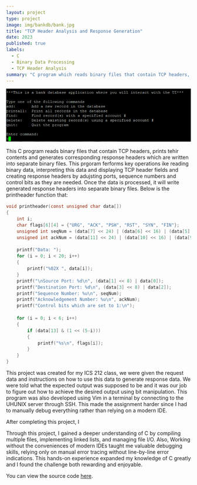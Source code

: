 ```yaml
---
layout: project
type: project
image: img/bankdb/bank.jpg
title: "TCP Header Analysis and Response Generation"
date: 2023
published: true
labels:
  - C
  - Binary Data Processing
  - TCP Header Analysis
summary: "C program which reads binary files that contain TCP headers, prints the header details, generates corresponding response headers, writes to new binary files."
---
```


<div class="text-center p-4">
  <img width="700px" src="../img/bankdb/bankinterface.PNG" class="img-thumbnail">
</div>

This C program reads binary files that contain TCP headers, prints tehir contents and generates corresponding response headers which are written into separate binary files. This prgoram ferforms  key operations ike reading binary data, interpreting this data and displaying TCP header fields and creating response headers by adujsting ports, sequence numbers and control bits as they are needed. Once the data is processed, it will write generated response headers into separate binary files. Below is the printheader function that:

```c
void printheader(const unsigned char data[])
{
    int i;
    char flags[6][4] = {"URG", "ACK", "PSH", "RST", "SYN", "FIN"};
    unsigned int seqNum = (data[7] << 24) | (data[6] << 16) | (data[5] << 8) | data[4];
    unsigned int ackNum = (data[11] << 24) | (data[10] << 16) | (data[9] << 8) | data[8];

    printf("Data: ");
    for (i = 0; i < 20; i++)
    {
        printf("%02X ", data[i]);
    }
    printf("\nSource Port: %d\n", (data[1] << 8) | data[0]);
    printf("Destination Port: %d\n", (data[3] << 8) | data[2]);
    printf("Sequence Number: %u\n", seqNum);
    printf("Acknowledgement Number: %u\n", ackNum);
    printf("Control bits which are set to 1:\n");

    for (i = 0; i < 6; i++)
    {
        if (data[13] & (1 << (5-i)))
        {
            printf("%s\n", flags[i]);
        }
    }
}
```

This project was created for my ICS 212 class, we were given the request data and instructions on how to use this data to generate response data. We were told what the expected output was supposed to be and it was our job to figure out how to achieve the desired output using bit manipulation. This program was also developed using Vim in a terminal by connecting to the UHUNIX server through SSH. This made the assignment harder since I had to manually debug everything rather than relying on a modern IDE.

After completing this project, I 

Through this project, I gained a deeper understanding of C by compiling multiple files, implementing linked lists, and managing file I/O. Also, Working without the conveniences of modern IDEs taught me valuable debugging skills, relying only on manual error tracing without line-by-line error indications. This hands-on experience expanded my knowledge of C greatly and I found the challenge both rewarding and enjoyable.

You can view the source code [here](https://github.com/jstnsmth/ICS212/tree/main/homework7).
